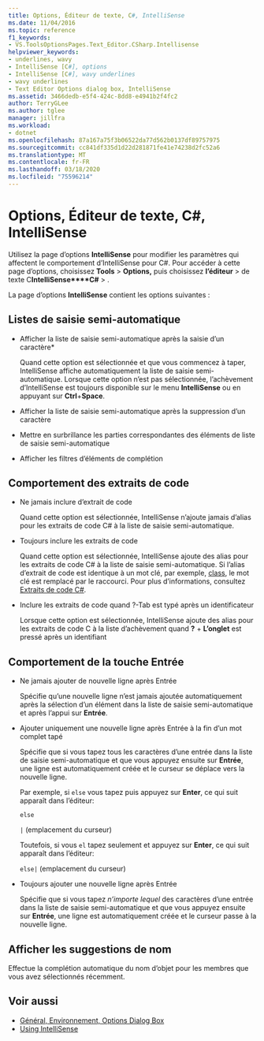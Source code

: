 ```yaml
---
title: Options, Éditeur de texte, C#, IntelliSense
ms.date: 11/04/2016
ms.topic: reference
f1_keywords:
- VS.ToolsOptionsPages.Text_Editor.CSharp.Intellisense
helpviewer_keywords:
- underlines, wavy
- IntelliSense [C#], options
- IntelliSense [C#], wavy underlines
- wavy underlines
- Text Editor Options dialog box, IntelliSense
ms.assetid: 3466dedb-e5f4-424c-8dd8-e4941b2f4fc2
author: TerryGLee
ms.author: tglee
manager: jillfra
ms.workload:
- dotnet
ms.openlocfilehash: 87a167a75f3b06522da77d562b0137df89757975
ms.sourcegitcommit: cc841df335d1d22d281871fe41e74238d2fc52a6
ms.translationtype: MT
ms.contentlocale: fr-FR
ms.lasthandoff: 03/18/2020
ms.locfileid: "75596214"
---
```

# <a name="options-text-editor-c-intellisense"></a>Options, Éditeur de texte, C#, IntelliSense

Utilisez la page d’options **IntelliSense** pour modifier les paramètres qui affectent le comportement d’IntelliSense pour C#. Pour accéder à cette page d’options, choisissez **Tools** > **Options,** puis choisissez **l’éditeur** > de texte C**IntelliSense****C#** > .

La page d’options **IntelliSense** contient les options suivantes :

## <a name="completion-lists"></a>Listes de saisie semi-automatique

- Afficher la liste de saisie semi-automatique après la saisie d’un caractère*

   Quand cette option est sélectionnée et que vous commencez à taper, IntelliSense affiche automatiquement la liste de saisie semi-automatique. Lorsque cette option n’est pas sélectionnée, l’achèvement d’IntelliSense est toujours disponible sur le menu **IntelliSense** ou en appuyant sur **Ctrl**+**Space**.

- Afficher la liste de saisie semi-automatique après la suppression d’un caractère

- Mettre en surbrillance les parties correspondantes des éléments de liste de saisie semi-automatique

- Afficher les filtres d’éléments de complétion

## <a name="snippets-behavior"></a>Comportement des extraits de code

- Ne jamais inclure d’extrait de code

   Quand cette option est sélectionnée, IntelliSense n’ajoute jamais d’alias pour les extraits de code C# à la liste de saisie semi-automatique.

- Toujours inclure les extraits de code

   Quand cette option est sélectionnée, IntelliSense ajoute des alias pour les extraits de code C# à la liste de saisie semi-automatique. Si l’alias d’extrait de code est identique à un mot clé, par exemple, [class](/dotnet/csharp/language-reference/keywords/class), le mot clé est remplacé par le raccourci. Pour plus d’informations, consultez [Extraits de code C#](../../ide/visual-csharp-code-snippets.md).

- Inclure les extraits de code quand ?-Tab est typé après un identificateur

   Lorsque cette option est sélectionnée, IntelliSense ajoute des alias pour les extraits de code C à la liste d’achèvement quand **?** + **L’onglet** est pressé après un identifiant

## <a name="enter-key-behavior"></a>Comportement de la touche Entrée

- Ne jamais ajouter de nouvelle ligne après Entrée

   Spécifie qu’une nouvelle ligne n’est jamais ajoutée automatiquement après la sélection d’un élément dans la liste de saisie semi-automatique et après l’appui sur **Entrée**.

- Ajouter uniquement une nouvelle ligne après Entrée à la fin d’un mot complet tapé

   Spécifie que si vous tapez tous les caractères d’une entrée dans la liste de saisie semi-automatique et que vous appuyez ensuite sur **Entrée**, une ligne est automatiquement créée et le curseur se déplace vers la nouvelle ligne.

   Par exemple, si `else` vous tapez puis appuyez sur **Enter**, ce qui suit apparaît dans l’éditeur:

   `else`

   `|` (emplacement du curseur)

   Toutefois, si vous `el` tapez seulement et appuyez sur **Enter**, ce qui suit apparaît dans l’éditeur:

   `else|` (emplacement du curseur)

- Toujours ajouter une nouvelle ligne après Entrée

   Spécifie que si vous tapez *n’importe lequel* des caractères d’une entrée dans la liste de saisie semi-automatique et que vous appuyez ensuite sur **Entrée**, une ligne est automatiquement créée et le curseur passe à la nouvelle ligne.

## <a name="show-name-suggestions"></a>Afficher les suggestions de nom

Effectue la complétion automatique du nom d’objet pour les membres que vous avez sélectionnés récemment.

## <a name="see-also"></a>Voir aussi

- [Général, Environnement, Options Dialog Box](../../ide/reference/general-environment-options-dialog-box.md)
- [Using IntelliSense](../../ide/using-intellisense.md)
